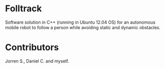 # Folltrack
Software solution in C++ (running in Ubuntu 12.04 OS) for an autonomous mobile robot to follow a person while avoiding static and dynamic obstacles.

# Contributors
Jorren S.,
Daniel C. and
myself.
